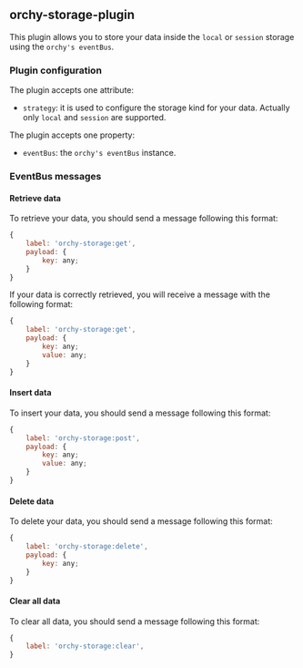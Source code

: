 ## orchy-storage-plugin

This plugin allows you to store your data inside the `local` or `session` storage using the `orchy's eventBus`.

### Plugin configuration

The plugin accepts one attribute:
- `strategy`: it is used to configure the storage kind for your data. Actually only `local` and `session` are supported.

The plugin accepts one property:
- `eventBus`: the `orchy's eventBus` instance.

### EventBus messages

#### Retrieve data

To retrieve your data, you should send a message following this format:
```javascript
{
    label: 'orchy-storage:get',
    payload: {
        key: any;
    }
}
```

If your data is correctly retrieved, you will receive a message with the following format:
```javascript
{
    label: 'orchy-storage:get',
    payload: {
        key: any;
        value: any;
    }
}
```

#### Insert data
To insert your data, you should send a message following this format:
```javascript
{
    label: 'orchy-storage:post',
    payload: {
        key: any;
        value: any;
    }
}
```

#### Delete data
To delete your data, you should send a message following this format:
```javascript
{
    label: 'orchy-storage:delete',
    payload: {
        key: any;
    }
}
```

#### Clear all data
To clear all data, you should send a message following this format:
```javascript
{
    label: 'orchy-storage:clear',
}
```